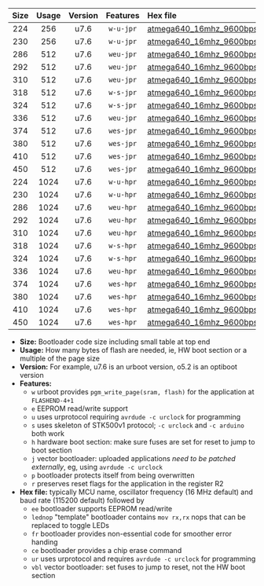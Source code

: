 |Size|Usage|Version|Features|Hex file|
|:-:|:-:|:-:|:-:|:--|
|224|256|u7.6|`w-u-jpr`|[atmega640_16mhz_9600bps_ur_vbl.hex](https://raw.githubusercontent.com/stefanrueger/urboot/main/bootloaders/atmega640/fcpu_16mhz/9600_bps/atmega640_16mhz_9600bps_ur_vbl.hex)|
|230|256|u7.6|`w-u-jpr`|[atmega640_16mhz_9600bps_lednop_ur_vbl.hex](https://raw.githubusercontent.com/stefanrueger/urboot/main/bootloaders/atmega640/fcpu_16mhz/9600_bps/atmega640_16mhz_9600bps_lednop_ur_vbl.hex)|
|286|512|u7.6|`weu-jpr`|[atmega640_16mhz_9600bps_ee_ur_vbl.hex](https://raw.githubusercontent.com/stefanrueger/urboot/main/bootloaders/atmega640/fcpu_16mhz/9600_bps/atmega640_16mhz_9600bps_ee_ur_vbl.hex)|
|292|512|u7.6|`weu-jpr`|[atmega640_16mhz_9600bps_ee_lednop_ur_vbl.hex](https://raw.githubusercontent.com/stefanrueger/urboot/main/bootloaders/atmega640/fcpu_16mhz/9600_bps/atmega640_16mhz_9600bps_ee_lednop_ur_vbl.hex)|
|310|512|u7.6|`weu-jpr`|[atmega640_16mhz_9600bps_ee_lednop_fr_ur_vbl.hex](https://raw.githubusercontent.com/stefanrueger/urboot/main/bootloaders/atmega640/fcpu_16mhz/9600_bps/atmega640_16mhz_9600bps_ee_lednop_fr_ur_vbl.hex)|
|318|512|u7.6|`w-s-jpr`|[atmega640_16mhz_9600bps_vbl.hex](https://raw.githubusercontent.com/stefanrueger/urboot/main/bootloaders/atmega640/fcpu_16mhz/9600_bps/atmega640_16mhz_9600bps_vbl.hex)|
|324|512|u7.6|`w-s-jpr`|[atmega640_16mhz_9600bps_lednop_vbl.hex](https://raw.githubusercontent.com/stefanrueger/urboot/main/bootloaders/atmega640/fcpu_16mhz/9600_bps/atmega640_16mhz_9600bps_lednop_vbl.hex)|
|336|512|u7.6|`weu-jpr`|[atmega640_16mhz_9600bps_ee_lednop_fr_ce_ur_vbl.hex](https://raw.githubusercontent.com/stefanrueger/urboot/main/bootloaders/atmega640/fcpu_16mhz/9600_bps/atmega640_16mhz_9600bps_ee_lednop_fr_ce_ur_vbl.hex)|
|374|512|u7.6|`wes-jpr`|[atmega640_16mhz_9600bps_ee_vbl.hex](https://raw.githubusercontent.com/stefanrueger/urboot/main/bootloaders/atmega640/fcpu_16mhz/9600_bps/atmega640_16mhz_9600bps_ee_vbl.hex)|
|380|512|u7.6|`wes-jpr`|[atmega640_16mhz_9600bps_ee_lednop_vbl.hex](https://raw.githubusercontent.com/stefanrueger/urboot/main/bootloaders/atmega640/fcpu_16mhz/9600_bps/atmega640_16mhz_9600bps_ee_lednop_vbl.hex)|
|410|512|u7.6|`wes-jpr`|[atmega640_16mhz_9600bps_ee_lednop_fr_vbl.hex](https://raw.githubusercontent.com/stefanrueger/urboot/main/bootloaders/atmega640/fcpu_16mhz/9600_bps/atmega640_16mhz_9600bps_ee_lednop_fr_vbl.hex)|
|450|512|u7.6|`wes-jpr`|[atmega640_16mhz_9600bps_ee_lednop_fr_ce_vbl.hex](https://raw.githubusercontent.com/stefanrueger/urboot/main/bootloaders/atmega640/fcpu_16mhz/9600_bps/atmega640_16mhz_9600bps_ee_lednop_fr_ce_vbl.hex)|
|224|1024|u7.6|`w-u-hpr`|[atmega640_16mhz_9600bps_ur.hex](https://raw.githubusercontent.com/stefanrueger/urboot/main/bootloaders/atmega640/fcpu_16mhz/9600_bps/atmega640_16mhz_9600bps_ur.hex)|
|230|1024|u7.6|`w-u-hpr`|[atmega640_16mhz_9600bps_lednop_ur.hex](https://raw.githubusercontent.com/stefanrueger/urboot/main/bootloaders/atmega640/fcpu_16mhz/9600_bps/atmega640_16mhz_9600bps_lednop_ur.hex)|
|286|1024|u7.6|`weu-hpr`|[atmega640_16mhz_9600bps_ee_ur.hex](https://raw.githubusercontent.com/stefanrueger/urboot/main/bootloaders/atmega640/fcpu_16mhz/9600_bps/atmega640_16mhz_9600bps_ee_ur.hex)|
|292|1024|u7.6|`weu-hpr`|[atmega640_16mhz_9600bps_ee_lednop_ur.hex](https://raw.githubusercontent.com/stefanrueger/urboot/main/bootloaders/atmega640/fcpu_16mhz/9600_bps/atmega640_16mhz_9600bps_ee_lednop_ur.hex)|
|310|1024|u7.6|`weu-hpr`|[atmega640_16mhz_9600bps_ee_lednop_fr_ur.hex](https://raw.githubusercontent.com/stefanrueger/urboot/main/bootloaders/atmega640/fcpu_16mhz/9600_bps/atmega640_16mhz_9600bps_ee_lednop_fr_ur.hex)|
|318|1024|u7.6|`w-s-hpr`|[atmega640_16mhz_9600bps.hex](https://raw.githubusercontent.com/stefanrueger/urboot/main/bootloaders/atmega640/fcpu_16mhz/9600_bps/atmega640_16mhz_9600bps.hex)|
|324|1024|u7.6|`w-s-hpr`|[atmega640_16mhz_9600bps_lednop.hex](https://raw.githubusercontent.com/stefanrueger/urboot/main/bootloaders/atmega640/fcpu_16mhz/9600_bps/atmega640_16mhz_9600bps_lednop.hex)|
|336|1024|u7.6|`weu-hpr`|[atmega640_16mhz_9600bps_ee_lednop_fr_ce_ur.hex](https://raw.githubusercontent.com/stefanrueger/urboot/main/bootloaders/atmega640/fcpu_16mhz/9600_bps/atmega640_16mhz_9600bps_ee_lednop_fr_ce_ur.hex)|
|374|1024|u7.6|`wes-hpr`|[atmega640_16mhz_9600bps_ee.hex](https://raw.githubusercontent.com/stefanrueger/urboot/main/bootloaders/atmega640/fcpu_16mhz/9600_bps/atmega640_16mhz_9600bps_ee.hex)|
|380|1024|u7.6|`wes-hpr`|[atmega640_16mhz_9600bps_ee_lednop.hex](https://raw.githubusercontent.com/stefanrueger/urboot/main/bootloaders/atmega640/fcpu_16mhz/9600_bps/atmega640_16mhz_9600bps_ee_lednop.hex)|
|410|1024|u7.6|`wes-hpr`|[atmega640_16mhz_9600bps_ee_lednop_fr.hex](https://raw.githubusercontent.com/stefanrueger/urboot/main/bootloaders/atmega640/fcpu_16mhz/9600_bps/atmega640_16mhz_9600bps_ee_lednop_fr.hex)|
|450|1024|u7.6|`wes-hpr`|[atmega640_16mhz_9600bps_ee_lednop_fr_ce.hex](https://raw.githubusercontent.com/stefanrueger/urboot/main/bootloaders/atmega640/fcpu_16mhz/9600_bps/atmega640_16mhz_9600bps_ee_lednop_fr_ce.hex)|

- **Size:** Bootloader code size including small table at top end
- **Usage:** How many bytes of flash are needed, ie, HW boot section or a multiple of the page size
- **Version:** For example, u7.6 is an urboot version, o5.2 is an optiboot version
- **Features:**
  + `w` urboot provides `pgm_write_page(sram, flash)` for the application at `FLASHEND-4+1`
  + `e` EEPROM read/write support
  + `u` uses urprotocol requiring `avrdude -c urclock` for programming
  + `s` uses skeleton of STK500v1 protocol; `-c urclock` and `-c arduino` both work
  + `h` hardware boot section: make sure fuses are set for reset to jump to boot section
  + `j` vector bootloader: uploaded applications *need to be patched externally*, eg, using `avrdude -c urclock`
  + `p` bootloader protects itself from being overwritten
  + `r` preserves reset flags for the application in the register R2
- **Hex file:** typically MCU name, oscillator frequency (16 MHz default) and baud rate (115200 default) followed by
  + `ee` bootloader supports EEPROM read/write
  + `lednop` "template" bootloader contains `mov rx,rx` nops that can be replaced to toggle LEDs
  + `fr` bootloader provides non-essential code for smoother error handing
  + `ce` bootloader provides a chip erase command
  + `ur` uses urprotocol and requires `avrdude -c urclock` for programming
  + `vbl` vector bootloader: set fuses to jump to reset, not the HW boot section
